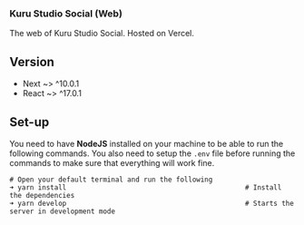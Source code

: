 ### Kuru Studio Social (Web)
The web of Kuru Studio Social. Hosted on Vercel.

## Version
- Next ~> ^10.0.1
- React ~> ^17.0.1

## Set-up
You need to have **NodeJS** installed on your machine to be able to run the following commands. You also need to setup the `.env` file before running the commands to make sure that everything will work fine.
```
# Open your default terminal and run the following
➜ yarn install                                            # Install the dependencies
➜ yarn develop                                            # Starts the server in development mode
```
